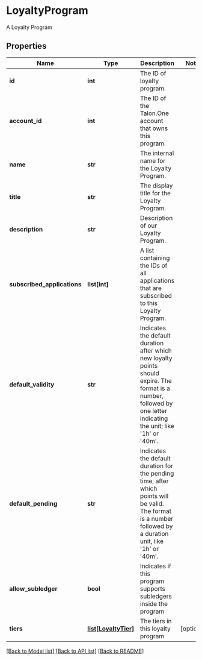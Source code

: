 # LoyaltyProgram

A Loyalty Program
## Properties
Name | Type | Description | Notes
------------ | ------------- | ------------- | -------------
**id** | **int** | The ID of loyalty program. | 
**account_id** | **int** | The ID of the Talon.One account that owns this program. | 
**name** | **str** | The internal name for the Loyalty Program. | 
**title** | **str** | The display title for the Loyalty Program. | 
**description** | **str** | Description of our Loyalty Program. | 
**subscribed_applications** | **list[int]** | A list containing the IDs of all applications that are subscribed to this Loyalty Program. | 
**default_validity** | **str** | Indicates the default duration after which new loyalty points should expire. The format is a number, followed by one letter indicating the unit; like &#39;1h&#39; or &#39;40m&#39;. | 
**default_pending** | **str** | Indicates the default duration for the pending time, after which points will be valid. The format is a number followed by a duration unit, like &#39;1h&#39; or &#39;40m&#39;. | 
**allow_subledger** | **bool** | Indicates if this program supports subledgers inside the program | 
**tiers** | [**list[LoyaltyTier]**](LoyaltyTier.md) | The tiers in this loyalty program | [optional] 

[[Back to Model list]](../README.md#documentation-for-models) [[Back to API list]](../README.md#documentation-for-api-endpoints) [[Back to README]](../README.md)


